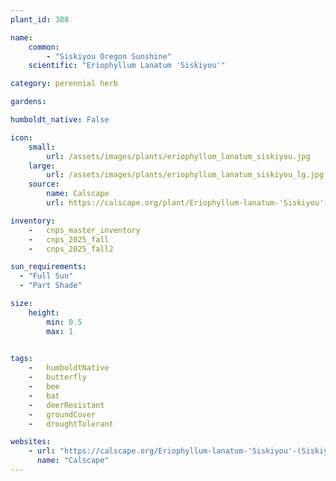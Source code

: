 ```yaml
---
plant_id: 388 

name: 
    common: 
        - "Siskiyou Oregon Sunshine"  
    scientific: "Eriophyllum Lanatum 'Siskiyou'" 

category: perennial herb

gardens:

humboldt_native: False

icon: 
    small: 
        url: /assets/images/plants/eriophyllum_lanatum_siskiyou.jpg 
    large: 
        url: /assets/images/plants/eriophyllum_lanatum_siskiyou_lg.jpg 
    source: 
        name: Calscape 
        url: https://calscape.org/plant/Eriophyllum-lanatum-'Siskiyou'-(Siskiyou-Oregon-Sunshine)/gallery

inventory: 
    -   cnps_master_inventory
    -   cnps_2025_fall
    -   cnps_2025_fall2

sun_requirements:
  - "Full Sun"
  - "Part Shade"

size:
    height: 
        min: 0.5 
        max: 1
 

tags:  
    -   humboldtNative
    -   butterfly
    -   bee
    -   bat
    -   deerResistant
    -   groundCover
    -   droughtTolerant

websites:
    - url: "https://calscape.org/Eriophyllum-lanatum-'Siskiyou'-(Siskiyou-Oregon-Sunshine)" 
      name: "Calscape"
---
```

